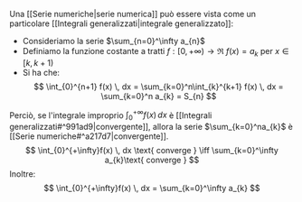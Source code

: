 Una [[Serie numeriche|serie numerica]] può essere vista come un particolare [[Integrali generalizzati|integrale generalizzato]]:

- Consideriamo la serie $\sum_{n=0}^\infty a_{n}$
- Definiamo la funzione costante a tratti
	$f:[0,+\infty)\to\Re$
	$f(x)=a_{k}$ per $x \in [k,k+1)$
- Si ha che:
$$
\int_{0}^{n+1} f(x)  \, dx = \sum_{k=0}^n\int_{k}^{k+1} f(x)  \, dx = \sum_{k=0}^n a_{k} = S_{n}
$$

Perciò, se l'integrale improprio $\int_{0}^{+\infty} f(x)  \, dx$ è [[Integrali generalizzati#^991ad9|convergente]], allora la serie $\sum_{k=0}^na_{k}$ è [[Serie numeriche#^a217d7|convergente]].
$$
\int_{0}^{+\infty}f(x)  \, dx \text{ converge } \iff \sum_{k=0}^\infty a_{k}\text{ converge }
$$
Inoltre:
$$
\int_{0}^{+\infty}f(x)  \, dx = \sum_{k=0}^\infty a_{k}
$$
